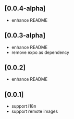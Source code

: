 ## [0.0.4-alpha]

* enhance README

## [0.0.3-alpha]

* enhance README
* remove expo as dependency

## [0.0.2]

* enhance README

## [0.0.1] 

* support i18n
* support remote images

